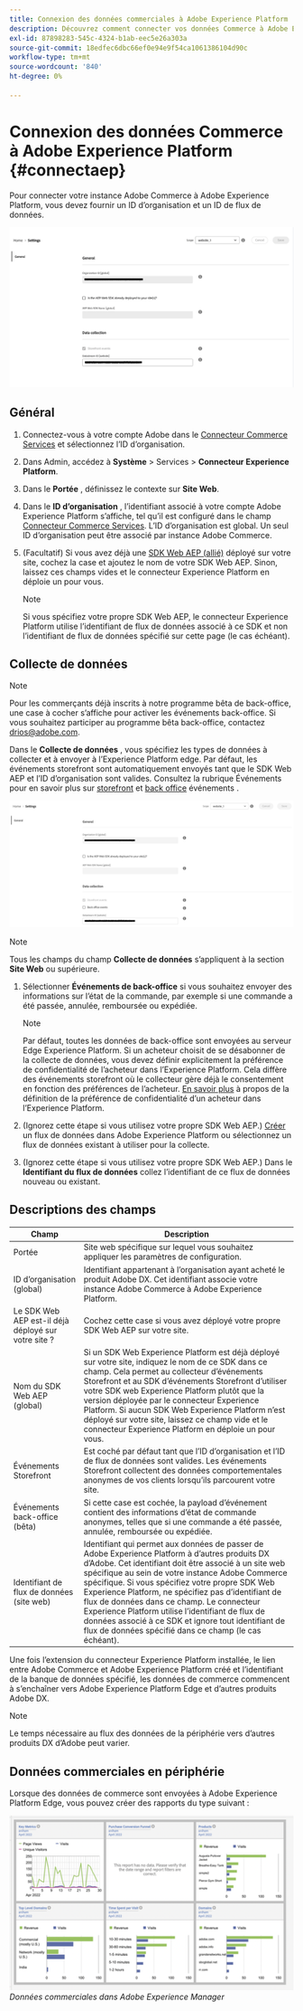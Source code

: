```yaml
---
title: Connexion des données commerciales à Adobe Experience Platform
description: Découvrez comment connecter vos données Commerce à Adobe Experience Platform.
exl-id: 87898283-545c-4324-b1ab-eec5e26a303a
source-git-commit: 18edfec6dbc66ef0e94e9f54ca1061386104d90c
workflow-type: tm+mt
source-wordcount: '840'
ht-degree: 0%

---
```


# Connexion des données Commerce à Adobe Experience Platform {#connectaep}

Pour connecter votre instance Adobe Commerce à Adobe Experience Platform, vous devez fournir un ID d’organisation et un ID de flux de données.

![Configuration du connecteur Experience Platform](assets/epc-config-sf.png)

## Général

1. Connectez-vous à votre compte Adobe dans le [Connecteur Commerce Services](../landing/saas.md#organizationid) et sélectionnez l’ID d’organisation.

1. Dans Admin, accédez à **Système** > Services > **Connecteur Experience Platform**.

1. Dans le **Portée** , définissez le contexte sur **Site Web**.

1. Dans le **ID d’organisation** , l’identifiant associé à votre compte Adobe Experience Platform s’affiche, tel qu’il est configuré dans le champ [Connecteur Commerce Services](../landing/saas.md#organizationid). L’ID d’organisation est global. Un seul ID d’organisation peut être associé par instance Adobe Commerce.

1. (Facultatif) Si vous avez déjà une [SDK Web AEP (allié)](https://experienceleague.adobe.com/docs/experience-platform/edge/home.html) déployé sur votre site, cochez la case et ajoutez le nom de votre SDK Web AEP. Sinon, laissez ces champs vides et le connecteur Experience Platform en déploie un pour vous.

   >[!NOTE]
   >
   >Si vous spécifiez votre propre SDK Web AEP, le connecteur Experience Platform utilise l’identifiant de flux de données associé à ce SDK et non l’identifiant de flux de données spécifié sur cette page (le cas échéant).

## Collecte de données

>[!NOTE]
>
>Pour les commerçants déjà inscrits à notre programme bêta de back-office, une case à cocher s’affiche pour activer les événements back-office. Si vous souhaitez participer au programme bêta back-office, contactez [drios@adobe.com](mailto:drios@adobe.com).

Dans le **Collecte de données** , vous spécifiez les types de données à collecter et à envoyer à l’Experience Platform edge. Par défaut, les événements storefront sont automatiquement envoyés tant que le SDK Web AEP et l’ID d’organisation sont valides. Consultez la rubrique Événements pour en savoir plus sur [storefront](events.md#storefront-events) et [back office](events.md#beta-order-status-events) événements .

![Configuration du connecteur Experience Platform bêta](assets/epc-config-beta.png)

>[!NOTE]
>
>Tous les champs du champ **Collecte de données** s’appliquent à la section **Site Web** ou supérieure.

1. Sélectionner **Événements de back-office** si vous souhaitez envoyer des informations sur l’état de la commande, par exemple si une commande a été passée, annulée, remboursée ou expédiée.

   >[!NOTE]
   >
   >Par défaut, toutes les données de back-office sont envoyées au serveur Edge Experience Platform. Si un acheteur choisit de se désabonner de la collecte de données, vous devez définir explicitement la préférence de confidentialité de l’acheteur dans l’Experience Platform. Cela diffère des événements storefront où le collecteur gère déjà le consentement en fonction des préférences de l’acheteur. [En savoir plus](https://experienceleague.adobe.com/docs/experience-platform/landing/governance-privacy-security/consent/adobe/dataset.html) à propos de la définition de la préférence de confidentialité d’un acheteur dans l’Experience Platform.

1. (Ignorez cette étape si vous utilisez votre propre SDK Web AEP.) [Créer](https://experienceleague.adobe.com/docs/experience-platform/edge/datastreams/configure.html#create) un flux de données dans Adobe Experience Platform ou sélectionnez un flux de données existant à utiliser pour la collecte.

1. (Ignorez cette étape si vous utilisez votre propre SDK Web AEP.) Dans le **Identifiant du flux de données** collez l’identifiant de ce flux de données nouveau ou existant.

## Descriptions des champs

| Champ | Description |
|--- |--- |
| Portée | Site web spécifique sur lequel vous souhaitez appliquer les paramètres de configuration. |
| ID d’organisation (global) | Identifiant appartenant à l’organisation ayant acheté le produit Adobe DX. Cet identifiant associe votre instance Adobe Commerce à Adobe Experience Platform. |
| Le SDK Web AEP est-il déjà déployé sur votre site ? | Cochez cette case si vous avez déployé votre propre SDK Web AEP sur votre site. |
| Nom du SDK Web AEP (global) | Si un SDK Web Experience Platform est déjà déployé sur votre site, indiquez le nom de ce SDK dans ce champ. Cela permet au collecteur d’événements Storefront et au SDK d’événements Storefront d’utiliser votre SDK web Experience Platform plutôt que la version déployée par le connecteur Experience Platform. Si aucun SDK Web Experience Platform n’est déployé sur votre site, laissez ce champ vide et le connecteur Experience Platform en déploie un pour vous. |
| Événements Storefront | Est coché par défaut tant que l’ID d’organisation et l’ID de flux de données sont valides. Les événements Storefront collectent des données comportementales anonymes de vos clients lorsqu’ils parcourent votre site. |
| Événements back-office (bêta) | Si cette case est cochée, la payload d’événement contient des informations d’état de commande anonymes, telles que si une commande a été passée, annulée, remboursée ou expédiée. |
| Identifiant de flux de données (site web) | Identifiant qui permet aux données de passer de Adobe Experience Platform à d’autres produits DX d’Adobe. Cet identifiant doit être associé à un site web spécifique au sein de votre instance Adobe Commerce spécifique. Si vous spécifiez votre propre SDK Web Experience Platform, ne spécifiez pas d’identifiant de flux de données dans ce champ. Le connecteur Experience Platform utilise l’identifiant de flux de données associé à ce SDK et ignore tout identifiant de flux de données spécifié dans ce champ (le cas échéant). |

Une fois l’extension du connecteur Experience Platform installée, le lien entre Adobe Commerce et Adobe Experience Platform créé et l’identifiant de la banque de données spécifié, les données de commerce commencent à s’enchaîner vers Adobe Experience Platform Edge et d’autres produits Adobe DX.

>[!NOTE]
>
> Le temps nécessaire au flux des données de la périphérie vers d’autres produits DX d’Adobe peut varier.

## Données commerciales en périphérie

Lorsque des données de commerce sont envoyées à Adobe Experience Platform Edge, vous pouvez créer des rapports du type suivant :

![Données commerciales dans Adobe Experience Manager](assets/aem-data-1.png)
_Données commerciales dans Adobe Experience Manager_
